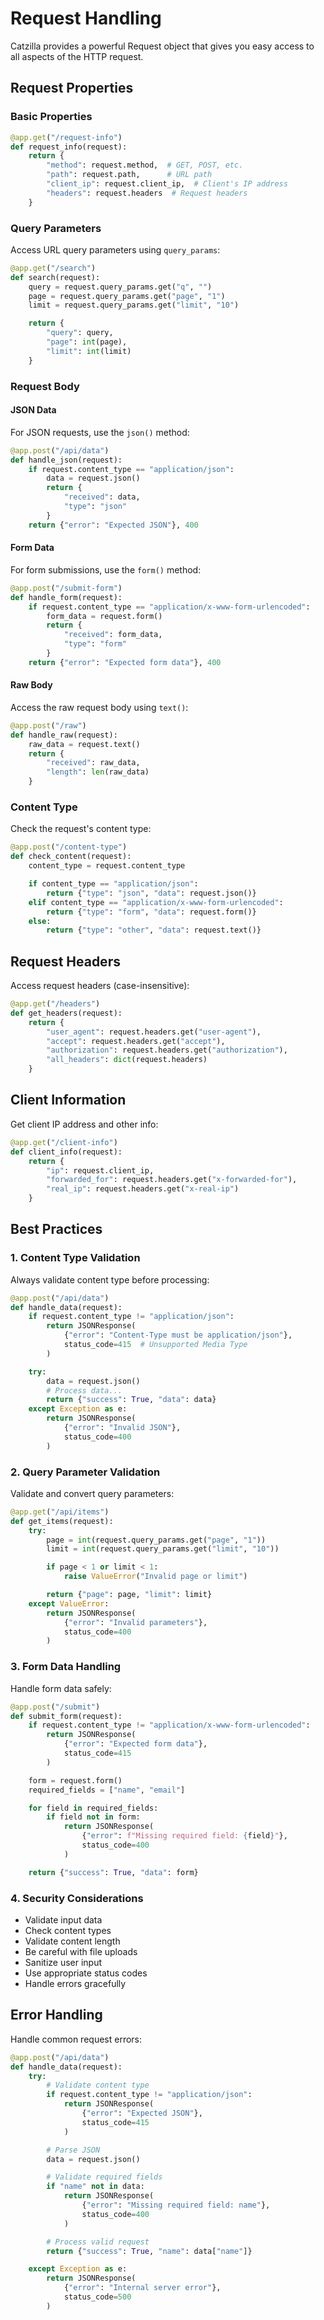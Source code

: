 # Request Handling

Catzilla provides a powerful Request object that gives you easy access to all aspects of the HTTP request.

## Request Properties

### Basic Properties

```python
@app.get("/request-info")
def request_info(request):
    return {
        "method": request.method,  # GET, POST, etc.
        "path": request.path,      # URL path
        "client_ip": request.client_ip,  # Client's IP address
        "headers": request.headers  # Request headers
    }
```

### Query Parameters

Access URL query parameters using `query_params`:

```python
@app.get("/search")
def search(request):
    query = request.query_params.get("q", "")
    page = request.query_params.get("page", "1")
    limit = request.query_params.get("limit", "10")

    return {
        "query": query,
        "page": int(page),
        "limit": int(limit)
    }
```

### Request Body

#### JSON Data

For JSON requests, use the `json()` method:

```python
@app.post("/api/data")
def handle_json(request):
    if request.content_type == "application/json":
        data = request.json()
        return {
            "received": data,
            "type": "json"
        }
    return {"error": "Expected JSON"}, 400
```

#### Form Data

For form submissions, use the `form()` method:

```python
@app.post("/submit-form")
def handle_form(request):
    if request.content_type == "application/x-www-form-urlencoded":
        form_data = request.form()
        return {
            "received": form_data,
            "type": "form"
        }
    return {"error": "Expected form data"}, 400
```

#### Raw Body

Access the raw request body using `text()`:

```python
@app.post("/raw")
def handle_raw(request):
    raw_data = request.text()
    return {
        "received": raw_data,
        "length": len(raw_data)
    }
```

### Content Type

Check the request's content type:

```python
@app.post("/content-type")
def check_content(request):
    content_type = request.content_type

    if content_type == "application/json":
        return {"type": "json", "data": request.json()}
    elif content_type == "application/x-www-form-urlencoded":
        return {"type": "form", "data": request.form()}
    else:
        return {"type": "other", "data": request.text()}
```

## Request Headers

Access request headers (case-insensitive):

```python
@app.get("/headers")
def get_headers(request):
    return {
        "user_agent": request.headers.get("user-agent"),
        "accept": request.headers.get("accept"),
        "authorization": request.headers.get("authorization"),
        "all_headers": dict(request.headers)
    }
```

## Client Information

Get client IP address and other info:

```python
@app.get("/client-info")
def client_info(request):
    return {
        "ip": request.client_ip,
        "forwarded_for": request.headers.get("x-forwarded-for"),
        "real_ip": request.headers.get("x-real-ip")
    }
```

## Best Practices

### 1. Content Type Validation

Always validate content type before processing:

```python
@app.post("/api/data")
def handle_data(request):
    if request.content_type != "application/json":
        return JSONResponse(
            {"error": "Content-Type must be application/json"},
            status_code=415  # Unsupported Media Type
        )

    try:
        data = request.json()
        # Process data...
        return {"success": True, "data": data}
    except Exception as e:
        return JSONResponse(
            {"error": "Invalid JSON"},
            status_code=400
        )
```

### 2. Query Parameter Validation

Validate and convert query parameters:

```python
@app.get("/api/items")
def get_items(request):
    try:
        page = int(request.query_params.get("page", "1"))
        limit = int(request.query_params.get("limit", "10"))

        if page < 1 or limit < 1:
            raise ValueError("Invalid page or limit")

        return {"page": page, "limit": limit}
    except ValueError:
        return JSONResponse(
            {"error": "Invalid parameters"},
            status_code=400
        )
```

### 3. Form Data Handling

Handle form data safely:

```python
@app.post("/submit")
def submit_form(request):
    if request.content_type != "application/x-www-form-urlencoded":
        return JSONResponse(
            {"error": "Expected form data"},
            status_code=415
        )

    form = request.form()
    required_fields = ["name", "email"]

    for field in required_fields:
        if field not in form:
            return JSONResponse(
                {"error": f"Missing required field: {field}"},
                status_code=400
            )

    return {"success": True, "data": form}
```

### 4. Security Considerations

- Validate input data
- Check content types
- Validate content length
- Be careful with file uploads
- Sanitize user input
- Use appropriate status codes
- Handle errors gracefully

## Error Handling

Handle common request errors:

```python
@app.post("/api/data")
def handle_data(request):
    try:
        # Validate content type
        if request.content_type != "application/json":
            return JSONResponse(
                {"error": "Expected JSON"},
                status_code=415
            )

        # Parse JSON
        data = request.json()

        # Validate required fields
        if "name" not in data:
            return JSONResponse(
                {"error": "Missing required field: name"},
                status_code=400
            )

        # Process valid request
        return {"success": True, "name": data["name"]}

    except Exception as e:
        return JSONResponse(
            {"error": "Internal server error"},
            status_code=500
        )
```
